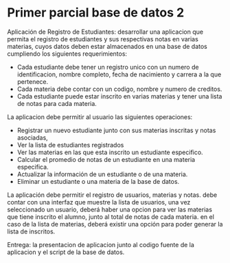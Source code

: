 # Primer parcial base de datos 2

Aplicación de Registro de Estudiantes:
desarrollar una aplicacion que permita el registro de estudiantes y sus respectivas notas en varias materias, cuyos datos deben estar almacenados en una base de datos cumpliendo  los siguientes  requerimientos:
- Cada estudiante debe tener un registro unico con un numero de identificacion, nombre completo, fecha de nacimiento y carrera a la que pertenece.
- Cada materia debe contar con un codigo, nombre y numero de creditos.
- Cada estudiante puede estar inscrito en varias materias y tener una lista de notas para cada materia.

La aplicacion debe permitir al usuario las siguientes operaciones:
- Registrar un nuevo estudiante junto con sus materias inscritas y notas asociadas,
- Ver la lista de estudiantes registrados
- Ver las materias en las que esta inscrito un estudiante especifico.
- Calcular el promedio de notas de un estudiante en una materia especifica.
- Actualizar la información  de un estudiante o de una materia.
- Eliminar un estudiante o una materia de la base de datos.

La aplicación debe  permitir el registro de usuarios, materias y notas. debe contar con una interfaz que muestre la lista de usuarios, una vez seleccionado un usuario, deberá haber una opcion para ver las materias que tiene inscrito el alumno, junto al total de notas de cada materia.
en el caso de la lista de materias, deberá existir una opción para poder generar la lista de inscritos.

Entrega:  la presentacion de aplicacion junto al codigo fuente de la aplicacion y el script de la base de datos.